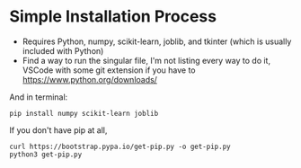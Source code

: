 # Simple Installation Process
* Requires Python, numpy, scikit-learn, joblib, and tkinter (which is usually included with Python)
* Find a way to run the singular file, I'm not listing every way to do it, VSCode with some git extension if you have to
https://www.python.org/downloads/

And in terminal:
```
pip install numpy scikit-learn joblib
```

If you don't have pip at all,
```
curl https://bootstrap.pypa.io/get-pip.py -o get-pip.py
python3 get-pip.py
```
